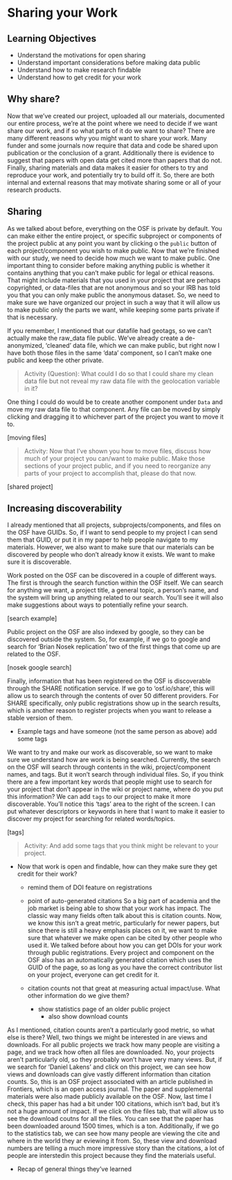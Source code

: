 # Sharing your Work


## Learning Objectives
* Understand the motivations for open sharing
* Understand important considerations before making data public
* Understand how to make research findable	
* Understand how to get credit for your work


## Why share?

Now that we’ve created our project, uploaded all our materials, documented our entire process, we’re at the point where we need to decide if we want share our work, and if so what parts of it do we want to share? There are many different reasons why you might want to share your work. Many funder and some journals now require that data and code be shared upon publication or the conclusion of a grant. Additionally there is evidence to suggest that papers with open data get cited more than papers that do not. Finally, sharing materials and data makes it easier for others to try and reproduce your work, and potentially try to build off it. So, there are both internal and external reasons that may motivate sharing some or all of your research products. 

## Sharing

As we talked about before, everything on the OSF is private by default. You can make either the entire project, or specific subproject or components of the project public at any point you want by clicking o the `public` button of each project/component you wish to make public. Now that we’re finished with our study, we need to decide how much we want to make public. One important thing to consider before making anything public is whether it contains anything that you can’t make public for legal or ethical reasons. That might include materials that you used in your project that are perhaps copyrighted, or data-files that are not anonymous and so your IRB has told you that you can only make public the anonymous dataset. So, we need to make sure we have organized our project in such a way that it will allow us to make public only the parts we want, while keeping some parts private if that is necessary. 

If you remember, I mentioned that our datafile had geotags, so we can’t actually make the raw_data file public. We’ve already create a de-anonymized, ‘cleaned’ data file, which we can make public, but right now I have both those files in the same ‘data’ component, so I can’t make one public and keep the other private.

> Activity (Question): What could I do so that I could share my clean data file but not reveal my raw data file with the geolocation variable in it?

One thing I could do would be to create another component under `Data` and move my raw data file to that component. Any file can be moved by simply clicking and dragging it to whichever part of the project you want to move it to. 

[moving files]

> Activity: Now that I’ve shown you how to move files, discuss how much of your project you can/want to make public. Make those sections of your project public, and if you need to reorganize any parts of your project to accomplish that, please do that now.

[shared project]

## Increasing discoverability
 
I already mentioned that all projects, subprojects/components, and files on the OSF have GUIDs. So, if I want to send people to my project I can send them that GUID, or put it in my paper to help people navigate to my materials. However, we also want to make sure that our materials can be discovered by people who don’t already know it exists. We want to make sure it is discoverable.

Work posted on the OSF can be discovered in a couple of different ways. The first is through the search function within the OSF itself. We can search for anything we want, a project title, a general topic, a person’s name, and the system will bring up anything related to our search. You’ll see it will also make suggestions about ways to potentially refine your search. 

[search example]

Public project on the OSF are also indexed by google, so they can be discovered outside the system. So, for example, if we go to google and search for ‘Brian Nosek replication’ two of the first things that come up are related to the OSF. 

[nosek google search] 

Finally, information that has been registered on the OSF is discoverable through the SHARE notification service. If we go to ‘osf.io/share’, this will allow us to search through the contents of over 50 different providers. For SHARE specifically, only public registrations show up in the search results, which is another reason to register projects when you want to release a stable version of them.

* Example tags and have someone (not the same person as above) add some tags

We want to try and make our work as discoverable, so we want to make sure we understand how are work is being searched. Currently, the search on the OSF will search through contents in the wiki, project/component names, and tags. But it won’t search through individual files. So, if you think there are a few important key words that people might use to search for your project that don’t appear in the wiki or project name, where do you put this information? We can add `tags` to our project to make it more discoverable. You’ll notice this ‘tags’ area to the right of the screen. I can put whatever descriptors or keywords in here that I want to make it easier to discover my project for searching for related words/topics. 

[tags]


> Activity: And add some tags that you think might be relevant to your project.


* Now that work is open and findable, how can they make sure they get credit for their work?
	* remind them of DOI feature on registrations
	* point of auto-generated citations
So a big part of academia and the job market is being able to show that your work has impact. The classic way many fields often talk about this is citation counts. Now, we know this isn’t a great metric, particularly for newer papers, but since there is still a heavy emphasis places on it, we want to make sure that whatever we make open can be cited by other people who used it. We talked before about how you can get DOIs for your work through public registrations. Every project and component on the OSF also has an automatically generated citation which uses the GUID of the page, so as long as you have the correct contributor list on your project, everyone can get credit for it.

	
	* citation counts not that great at measuring actual impact/use. What other information do we give them?
		* show statistics page of an older public project
			* also show download counts

As I mentioned, citation counts aren’t a particularly good metric, so what else is there? Well, two things we might be interested in are views and downloads. For all public projects we track how many people are visiting a page, and we track how often all files are downloaded. No, your projects aren’t particularly old, so they probably won’t have very many views. But, if we search for ‘Daniel Lakens’ and click on this project, we can see how views and downloads can give vastly different information than citation counts. So, this is an OSF project associated with an article published in Frontiers, which is an open access journal. The paper and supplemental materials were also made publicly available on the OSF. Now, last time I check, this paper has had a bit under 100 citations, which isn’t bad, but it’s not a huge amount of impact. If we click on the files tab, that will allow us to see the download coutns for all the files. You can see that the paper has been downloaded around 1500 times, which is a ton. Additionally, if we go to the statistics tab, we can see how many people are viewing the cite and where in the world they ar eviewing it from. So, these view and download numbers are telling a much more impressive story than the citations, a lot of people are interstedin this project because they find the materials useful.

* Recap of general things they’ve learned
